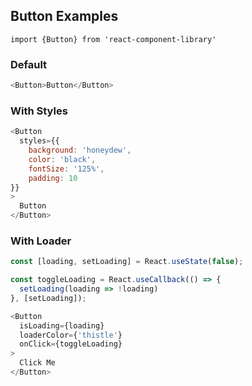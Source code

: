 ## Button Examples

`import {Button} from 'react-component-library'`

### Default
```js
<Button>Button</Button>
```

### With Styles
```js
<Button 
  styles={{
    background: 'honeydew',
    color: 'black',
    fontSize: '125%',
    padding: 10
}}
>
  Button
</Button>
```

### With Loader
```js
const [loading, setLoading] = React.useState(false);

const toggleLoading = React.useCallback(() => {
  setLoading(loading => !loading)
}, [setLoading]);

<Button 
  isLoading={loading}
  loaderColor={'thistle'}
  onClick={toggleLoading}
>
  Click Me
</Button>
```
